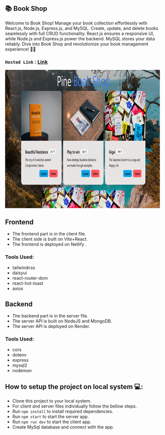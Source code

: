 ## 📚 Book Shop

Welcome to Book Shop! Manage your book collection effortlessly with React.js, Node.js, Express.js, and MySQL. Create, update, and delete books seamlessly with full CRUD functionality. React.js ensures a responsive UI, while Node.js and Express.js power the backend. MySQL stores your data reliably. Dive into Book Shop and revolutionize your book management experience! 🚀📖

### ` Hosted Link ` : [Link](https://pine-book-shop.netlify.app/)

<img src="./image/BookShop.png"  width="750" height="450" >

## Frontend
- The frontend part is in the client file.
- The client side is built on Vite+React.
- The frontend is deployed on Netlify .

### Tools Used:
- tailwindcss 
- daisyui
- react-router-dom
- react-hot-toast
- axios


## Backend 
- The backend part is in the server file.
- The server API is built on NodeJS and MongoDB.
- The server API is deployed on Render.

### Tools Used:
- cors
- dotenv
- express
- mysql2
- nodemon

## How to setup the project on local system 💻:
- Clone this project to your local system.
- For client and server files individually follow the bellow steps.
- Run `npm install` to install required dependencies.
- Run `npm start` to start the server app.
- Run `npm run dev` to start the client app.
- Create MySql database and connect with the app.
